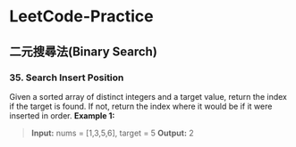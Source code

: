 # LeetCode-Practice
## 二元搜尋法(Binary Search)
###  35. Search Insert Position
Given a sorted array of distinct integers and a target value, return the index if the target is found. If not, return the index where it would be if it were inserted in order.
**Example 1:**
>**Input:** nums = [1,3,5,6], target = 5
  **Output:** 2

